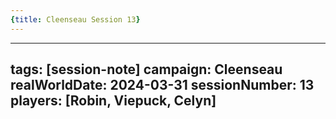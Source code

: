 ```yaml
---
{title: Cleenseau Session 13}
---
```

---
tags: [session-note]
campaign: Cleenseau
realWorldDate: 2024-03-31
sessionNumber: 13
players: [Robin, Viepuck, Celyn]
---